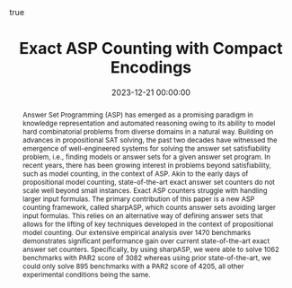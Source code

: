 ---
abstract: "Answer Set Programming (ASP) has emerged as a promising paradigm in knowledge representation and automated reasoning owing to its ability to model hard combinatorial problems from diverse domains in a natural way.  Building on advances in propositional SAT solving, the past two decades have witnessed the emergence of well-engineered systems for solving the answer set satisfiability problem, i.e., finding models or answer sets for a given answer set program.  In recent years, there has been growing interest in problems beyond satisfiability, such as model counting, in the context of ASP. Akin to the early days of propositional model counting, state-of-the-art exact answer set counters do not scale well beyond small instances. Exact ASP counters struggle with handling larger input formulas. The primary contribution of this paper is a new ASP counting framework, called sharpASP, which counts answer sets avoiding larger input formulas.  This relies on an alternative way of defining answer sets that allows for the lifting of key techniques developed in the context of propositional model counting. Our extensive empirical analysis over $1470$ benchmarks demonstrates significant performance gain over current state-of-the-art exact answer set counters.  Specifically, by using sharpASP, we were able to solve $1062$ benchmarks with PAR2 score of $3082$ whereas using prior state-of-the-art, we could only solve $895$ benchmarks with a PAR2 score of $4205$, all other experimental conditions being the same.
"

authors:
- Mohimenul Kabir,
- Supratik Chakraborty,
- Kuldeep S Meel
date: 2023-12-21 00:00:00
highlight: true
image_preview: ''
math: true
publication: In *Proceedings of AAAI Conference on Artificial Intelligence (AAAI)*
publication_types:
- '1'
selected: true
title: 'Exact ASP Counting with Compact Encodings'
---